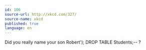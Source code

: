 ```yaml
---
id: 106
source-url: http://xkcd.com/327/
source-name: xkcd
published: true
language: en
---
```

Did you really name your son Robert'); DROP TABLE Students;-- ?
